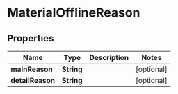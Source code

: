 

# MaterialOfflineReason


## Properties

Name | Type | Description | Notes
------------ | ------------- | ------------- | -------------
**mainReason** | **String** |  |  [optional]
**detailReason** | **String** |  |  [optional]




